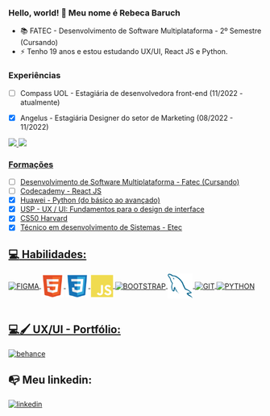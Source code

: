 ### Hello, world! 👋 Meu nome é Rebeca Baruch

- :books: FATEC - Desenvolvimento de Software Multiplataforma - 2º Semestre (Cursando)
- ⚡ Tenho 19 anos e estou estudando UX/UI, React JS e Python.<br>


### Experiências
- [ ] Compass UOL - Estagiária de desenvolvedora front-end (11/2022 - atualmente)
- [x] Angelus - Estagiária Designer do setor de Marketing (08/2022 - 11/2022)


<div align="left">
  <a href="https://github.com/RebecaBaruch">
  <img height="170em" src="https://github-readme-stats.vercel.app/api?username=RebecaBaruch&show_icons=true&theme=shades-of-purple&include_all_commits=true&count_private=true"/>
  <img height="170em" src="https://github-readme-stats.vercel.app/api/top-langs/?username=RebecaBaruch&layout=compact&langs_count=7&theme=shades-of-purple"/>
</div>
  
### Formações
- [ ] Desenvolvimento de Software Multiplataforma - Fatec (Cursando)
- [ ] Codecademy - React JS
- [x] Huawei - Python (do básico ao avançado)
- [x] USP - UX / UI: Fundamentos para o design de interface
- [x] CS50 Harvard
- [x] Técnico em desenvolvimento de Sistemas - Etec
 
<div align="left">  

  ## :computer: Habilidades:

<div style="display: inline_block">
  <img align="center" alt="FIGMA" height="45" src="https://upload.wikimedia.org/wikipedia/commons/3/33/Figma-logo.svg">
  <img align="center" alt="HTML" height="45" src="https://raw.githubusercontent.com/devicons/devicon/master/icons/html5/html5-original.svg">
  <img align="center" alt="CSS" height="45" src="https://raw.githubusercontent.com/devicons/devicon/master/icons/css3/css3-original.svg">
  <img align="center" alt="JS" height="45" src="https://raw.githubusercontent.com/devicons/devicon/master/icons/javascript/javascript-plain.svg">
  <img align="center" alt="BOOTSTRAP" height="60" src="https://cdn.jsdelivr.net/gh/devicons/devicon/icons/bootstrap/bootstrap-original.svg" />
  <img align="center" alt="MYSQL" height="50" src="https://raw.githubusercontent.com/devicons/devicon/master/icons/mysql/mysql-plain.svg">
  <img align="center" alt="GIT" height="50" src="https://cdn.jsdelivr.net/gh/devicons/devicon/icons/git/git-original.svg">
  <img align="center" alt="PYTHON" height="50" src="https://upload.wikimedia.org/wikipedia/commons/thumb/c/c3/Python-logo-notext.svg/1869px-Python-logo-notext.svg.png" />                 
  
</div>
<br>

## 💻🖌️ UX/UI - Portfólio:

<a href="https://www.behance.net/becabaruch" target="_blank">
  <img align="center" alt="behance" height="45" src="https://cdn.worldvectorlogo.com/logos/behance-2.svg"/>
</a>  

##  :mailbox_with_no_mail: Meu linkedin:

<a href="https://br.linkedin.com/in/rebeca-baruch" target="_blank">
  <img align="center" alt="linkedin" height="45" src="https://cdn.jsdelivr.net/gh/devicons/devicon/icons/linkedin/linkedin-original.svg"/>
</a>

  
</div>


<!-- ![Snake animation](https://github.com/RebecaBaruch/RebecaBaruch/blob/output/github-contribution-grid-snake.svg)
  -->
<!--
**RebecaBaruch/RebecaBaruch** is a ✨ _special_ ✨ repository because its `README.md` (this file) appears on your GitHub profile.

Here are some ideas to get you started:

- 🔭 I’m currently working on ...
- 🌱 I’m currently learning ...
- 👯 I’m looking to collaborate on ...
- 🤔 I’m looking for help with ...
- 💬 Ask me about ...
- 📫 How to reach me: ...
- 😄 Pronouns: ...
- ⚡ Fun fact: ...
-->
